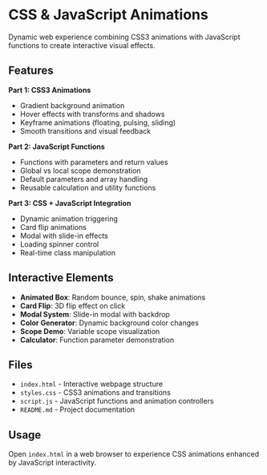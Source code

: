 # CSS & JavaScript Animations

Dynamic web experience combining CSS3 animations with JavaScript functions to create interactive visual effects.

## Features

**Part 1: CSS3 Animations**
- Gradient background animation
- Hover effects with transforms and shadows
- Keyframe animations (floating, pulsing, sliding)
- Smooth transitions and visual feedback

**Part 2: JavaScript Functions**
- Functions with parameters and return values
- Global vs local scope demonstration
- Default parameters and array handling
- Reusable calculation and utility functions

**Part 3: CSS + JavaScript Integration**
- Dynamic animation triggering
- Card flip animations
- Modal with slide-in effects
- Loading spinner control
- Real-time class manipulation

## Interactive Elements

- **Animated Box**: Random bounce, spin, shake animations
- **Card Flip**: 3D flip effect on click
- **Modal System**: Slide-in modal with backdrop
- **Color Generator**: Dynamic background color changes
- **Scope Demo**: Variable scope visualization
- **Calculator**: Function parameter demonstration

## Files

- `index.html` - Interactive webpage structure
- `styles.css` - CSS3 animations and transitions
- `script.js` - JavaScript functions and animation controllers
- `README.md` - Project documentation

## Usage

Open `index.html` in a web browser to experience CSS animations enhanced by JavaScript interactivity.
